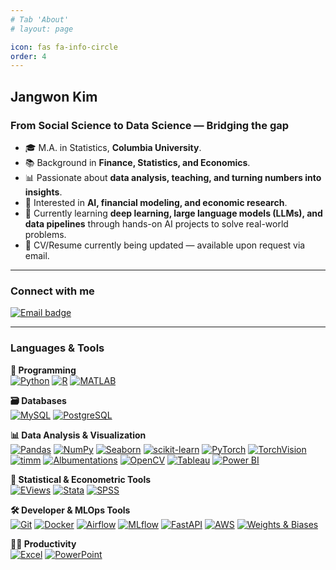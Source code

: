 ```yaml
---
# Tab 'About'
# layout: page

icon: fas fa-info-circle
order: 4
---
```


## Jangwon Kim

### From Social Science to Data Science — Bridging the gap

- 🎓 M.A. in Statistics, **Columbia University**.
- 📚 Background in **Finance, Statistics, and Economics**.
- 📊 Passionate about **data analysis, teaching, and turning numbers into insights**.
- 🧠 Interested in **AI, financial modeling, and economic research**.
- 🌱 Currently learning **deep learning, large language models (LLMs), and data pipelines** through hands-on AI projects to solve real-world problems.
- 📄 CV/Resume currently being updated — available upon request via email.

---

### Connect with me

<a href="mailto:jwk143@gmail.com" target="_blank" rel="noopener noreferrer"><img src="https://img.shields.io/badge/Email-jwk143@gmail.com-red?style=flat&logo=gmail&logoColor=white" alt="Email badge"/></a>

---

### Languages & Tools

**🐍 Programming**
<br>
<a href="https://www.python.org" target="_blank" rel="noopener noreferrer"><img src="https://img.shields.io/badge/Python-3776AB?style=flat&logo=python&logoColor=white" alt="Python"/></a>
<a href="https://www.r-project.org/" target="_blank" rel="noopener noreferrer"><img src="https://img.shields.io/badge/R-276DC3?style=flat&logo=r&logoColor=white" alt="R"/></a>
<a href="https://www.mathworks.com/" target="_blank" rel="noopener noreferrer"><img src="https://img.shields.io/badge/MATLAB-0076A8?style=flat&logo=Mathworks&logoColor=white" alt="MATLAB"/></a>

**🗃️ Databases**
<br>
<a href="https://www.mysql.com/" target="_blank" rel="noopener noreferrer"><img src="https://img.shields.io/badge/MySQL-4479A1?style=flat&logo=mysql&logoColor=white" alt="MySQL"/></a>
<a href="https://www.postgresql.org/" target="_blank" rel="noopener noreferrer"><img src="https://img.shields.io/badge/PostgreSQL-336791?style=flat&logo=postgresql&logoColor=white" alt="PostgreSQL"/></a>

**📊 Data Analysis & Visualization**
<br>
<a href="https://pandas.pydata.org/" target="_blank" rel="noopener noreferrer"><img src="https://img.shields.io/badge/Pandas-150458?style=flat&logo=pandas&logoColor=white" alt="Pandas"/></a>
<a href="https://numpy.org/" target="_blank" rel="noopener noreferrer"><img src="https://img.shields.io/badge/NumPy-013243?style=flat&logo=numpy&logoColor=white" alt="NumPy"/></a>
<a href="https://seaborn.pydata.org/" target="_blank" rel="noopener noreferrer"><img src="https://img.shields.io/badge/Seaborn-0d1a26?style=flat&logo=python&logoColor=white" alt="Seaborn"/></a>
<a href="https://scikit-learn.org/" target="_blank" rel="noopener noreferrer"><img src="https://img.shields.io/badge/scikit--learn-F7931E?style=flat&logo=scikitlearn&logoColor=white" alt="scikit-learn"/></a>
<a href="https://pytorch.org/" target="_blank" rel="noopener noreferrer"><img src="https://img.shields.io/badge/PyTorch-EE4C2C?style=flat&logo=pytorch&logoColor=white" alt="PyTorch"/></a>
<a href="https://pytorch.org/vision/stable/index.html" target="_blank" rel="noopener noreferrer"><img src="https://img.shields.io/badge/TorchVision-EE4C2C?style=flat&logo=pytorch&logoColor=white" alt="TorchVision"/></a>
<a href="https://huggingface.co/timm" target="_blank" rel="noopener noreferrer"><img src="https://img.shields.io/badge/timm-FF6F00?style=flat&logo=pytorch&logoColor=white" alt="timm"/></a>
<a href="https://albumentations.ai/" target="_blank" rel="noopener noreferrer"><img src="https://img.shields.io/badge/Albumentations-FF6F00?style=flat" alt="Albumentations"/></a>
<a href="https://opencv.org/" target="_blank" rel="noopener noreferrer"><img src="https://img.shields.io/badge/OpenCV-5C3EE8?style=flat&logo=opencv&logoColor=white" alt="OpenCV"/></a>
<a href="https://www.tableau.com/" target="_blank" rel="noopener noreferrer"><img src="https://img.shields.io/badge/Tableau-E97627?style=flat&logo=tableau&logoColor=white" alt="Tableau"/></a>
<a href="https://powerbi.microsoft.com/" target="_blank" rel="noopener noreferrer"><img src="https://img.shields.io/badge/Power%20BI-F2C811?style=flat&logo=powerbi&logoColor=black" alt="Power BI"/></a>

**🧮 Statistical & Econometric Tools**
<br>
<a href="https://www.eviews.com/" target="_blank" rel="noopener noreferrer"><img src="https://img.shields.io/badge/EViews-003B6F?style=flat" alt="EViews"/></a>
<a href="https://www.stata.com/" target="_blank" rel="noopener noreferrer"><img src="https://img.shields.io/badge/Stata-1E5AA8?style=flat" alt="Stata"/></a>
<a href="https://www.ibm.com/products/spss-statistics" target="_blank" rel="noopener noreferrer"><img src="https://img.shields.io/badge/SPSS-00274C?style=flat" alt="SPSS"/></a>

**🛠️ Developer & MLOps Tools**
<br>
<a href="https://git-scm.com/" target="_blank" rel="noopener noreferrer"><img src="https://img.shields.io/badge/Git-F05032?style=flat&logo=git&logoColor=white" alt="Git"/></a>
<a href="https://www.docker.com/" target="_blank" rel="noopener noreferrer"><img src="https://img.shields.io/badge/Docker-2496ED?style=flat&logo=docker&logoColor=white" alt="Docker"/></a>
<a href="https://airflow.apache.org/" target="_blank" rel="noopener noreferrer"><img src="https://img.shields.io/badge/Apache_Airflow-017CEE?style=flat&logo=apacheairflow&logoColor=white" alt="Airflow"/></a>
<a href="https://mlflow.org/" target="_blank" rel="noopener noreferrer"><img src="https://img.shields.io/badge/MLflow-0194E2?style=flat" alt="MLflow"/></a>
<a href="https://fastapi.tiangolo.com/" target="_blank" rel="noopener noreferrer"><img src="https://img.shields.io/badge/FastAPI-009688?style=flat&logo=fastapi&logoColor=white" alt="FastAPI"/></a>
<a href="https://aws.amazon.com/" target="_blank" rel="noopener noreferrer"><img src="https://img.shields.io/badge/AWS-232F3E?style=flat&logo=amazonaws&logoColor=white" alt="AWS"/></a>
<a href="https://wandb.ai/" target="_blank" rel="noopener noreferrer"><img src="https://img.shields.io/badge/Weights%20%26%20Biases-FFBE00?style=flat&logo=weightsandbiases&logoColor=black" alt="Weights & Biases"/></a>

**🧑‍💼 Productivity**
<br>
<a href="https://www.microsoft.com/en-us/microsoft-365/excel" target="_blank" rel="noopener noreferrer"><img src="https://img.shields.io/badge/Excel-217346?style=flat&logo=microsoft-excel&logoColor=white" alt="Excel"/></a>
<a href="https://www.microsoft.com/en-us/microsoft-365/powerpoint" target="_blank" rel="noopener noreferrer"><img src="https://img.shields.io/badge/PowerPoint-B7472A?style=flat&logo=microsoft-powerpoint&logoColor=white" alt="PowerPoint"/></a>
